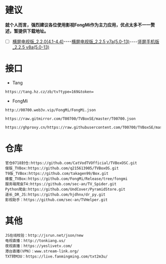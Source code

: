 # 建议
**就个人而言，强烈建议各位使用影视FongMi作为主力应用，优点太多不一一赘述，暂提供下载地址。**
- [ ] [横屏电视版_2.2.0(4.1-4.4)](https://gh.con.sh/https://raw.githubusercontent.com/FongMi/Release/a92dcc6c71ac3b9e7757ba292f1f3e543afe1489/apk/kitkat/leanback.apk)----[横屏电视版_2.2.5 v7a(5.0-13)](https://gh.con.sh/https://raw.githubusercontent.com/FongMi/Release/fongmi/apk/release/leanback-java-armeabi_v7a.apk)----[竖屏手机版_2.2.5 v8a(5.0-13)](https://gh.con.sh/https://raw.githubusercontent.com/FongMi/Release/fongmi/apk/release/mobile-python-arm64_v8a.apk)
# 接口
- Tang
```
https://tang.hz.cz/zb/tv?type=169&token=
```
- FongMi
```
http://00700.web3v.vip/FongMi/FongMi.json
```
```
https://raw.gitmirror.com/T00700/TVBoxSE/master/T00700.json
```
```
https://ghproxy.cn/https://raw.githubusercontent.com/T00700/TVBoxSE/master/T00700.json
```
# 仓库
```
官仓0718封仓:https://github.com/CatVodTVOfficial/TVBoxOSC.git
俊版_TVBox:https://github.com/q215613905/TVBoxOS.git
T9版_TVBox:https://github.com/takagen99/Box.git
蜂蜜_TVBox:https://github.com/FongMi/Release/tree/fongmi
服务端爬虫T4:https://github.com/sec-an/TV_Spider.git
Python爬虫:https://github.com/UndCover/PyramidStore.git
道长_DR_JS:https://github.com/hjdhnx/dr_py.git
影视助手：https://github.com/sec-an/TVHelper.git
```
# 其他
```
JS在线校验：http://jsrun.net/json/new
电视直播：http://tonkiang.us/
夜视直播：https://yeslivetv.com/
港台直播(VPN)：www.stream-link.org/
TXT转M3U：https://live.fanmingming.com/txt2m3u/
```
